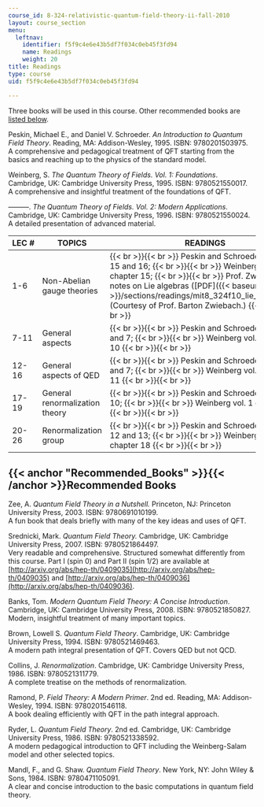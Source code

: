 ```yaml
---
course_id: 8-324-relativistic-quantum-field-theory-ii-fall-2010
layout: course_section
menu:
  leftnav:
    identifier: f5f9c4e6e43b5df7f034c0eb45f3fd94
    name: Readings
    weight: 20
title: Readings
type: course
uid: f5f9c4e6e43b5df7f034c0eb45f3fd94

---
```


Three books will be used in this course. Other recommended books are [listed below](#Recommended_Books).

Peskin, Michael E., and Daniel V. Schroeder. _An Introduction to Quantum Field Theory_. Reading, MA: Addison-Wesley, 1995. ISBN: 9780201503975.  
A comprehensive and pedagogical treatment of QFT starting from the basics and reaching up to the physics of the standard model.

Weinberg, S. _The Quantum Theory of Fields. Vol. 1: Foundations_. Cambridge, UK: Cambridge University Press, 1995. ISBN: 9780521550017.  
A comprehensive and insightful treatment of the foundations of QFT.

———. _The Quantum Theory of Fields. Vol. 2: Modern Applications_. Cambridge, UK: Cambridge University Press, 1996. ISBN: 9780521550024.  
A detailed presentation of advanced material.

| LEC # | TOPICS | READINGS |
| --- | --- | --- |
| 1-6 | Non-Abelian gauge theories |  {{< br >}}{{< br >}} Peskin and Schroeder chapter 15 and 16; {{< br >}}{{< br >}} Weinberg vol. 2 chapter 15; {{< br >}}{{< br >}} Prof. Zwiebach's notes on Lie algebras ([PDF]({{< baseurl >}}/sections/readings/mit8_324f10_lie_algebras3)) (Courtesy of Prof. Barton Zwiebach.) {{< br >}}{{< br >}}  |
| 7-11 | General aspects |  {{< br >}}{{< br >}} Peskin and Schroeder chapter 6 and 7; {{< br >}}{{< br >}} Weinberg vol. 1 chapter 10 {{< br >}}{{< br >}}  |
| 12-16 | General aspects of QED |  {{< br >}}{{< br >}} Peskin and Schroeder chapter 6 and 7; {{< br >}}{{< br >}} Weinberg vol. 1 chapter 11 {{< br >}}{{< br >}}  |
| 17-19 | General renormalization theory |  {{< br >}}{{< br >}} Peskin and Schroeder chapter 10; {{< br >}}{{< br >}} Weinberg vol. 1 chapter 12 {{< br >}}{{< br >}}  |
| 20-26 | Renormalization group |  {{< br >}}{{< br >}} Peskin and Schroeder chapter 12 and 13; {{< br >}}{{< br >}} Weinberg vol 2 chapter 18 {{< br >}}{{< br >}}  

{{< anchor "Recommended_Books" >}}{{< /anchor >}}Recommended Books
------------------------------------------------------------------

Zee, A. _Quantum Field Theory in a Nutshell._ Princeton, NJ: Princeton University Press, 2003. ISBN: 9780691010199.  
A fun book that deals briefly with many of the key ideas and uses of QFT.

Srednicki, Mark. _Quantum Field Theory._ Cambridge, UK: Cambridge University Press, 2007. ISBN: 9780521864497.  
Very readable and comprehensive. Structured somewhat differently from this course. Part I (spin 0) and Part II (spin 1/2) are available at [http://arxiv.org/abs/hep-th/0409035](http://arxiv.org/abs/hep-th/0409035) and [http://arxiv.org/abs/hep-th/0409036](http://arxiv.org/abs/hep-th/0409036).

Banks, Tom. _Modern Quantum Field Theory: A Concise Introduction_. Cambridge, UK: Cambridge University Press, 2008. ISBN: 9780521850827.  
Modern, insightful treatment of many important topics.

Brown, Lowell S. _Quantum Field Theory_. Cambridge, UK: Cambridge University Press, 1994. ISBN: 9780521469463.  
A modern path integral presentation of QFT. Covers QED but not QCD.

Collins, J. _Renormalization_. Cambridge, UK: Cambridge University Press, 1986. ISBN: 9780521311779.  
A complete treatise on the methods of renormalization.

Ramond, P. _Field Theory: A Modern Primer_. 2nd ed. Reading, MA: Addison-Wesley, 1994. ISBN: 9780201546118.  
A book dealing efficiently with QFT in the path integral approach.

Ryder, L. _Quantum Field Theory_. 2nd ed. Cambridge, UK: Cambridge University Press, 1986. ISBN: 9780521338592.  
A modern pedagogical introduction to QFT including the Weinberg-Salam model and other selected topics.

Mandl, F., and G. Shaw. _Quantum Field Theory_. New York, NY: John Wiley & Sons, 1984. ISBN: 9780471105091.  
A clear and concise introduction to the basic computations in quantum field theory.